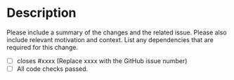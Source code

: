 # Description

Please include a summary of the changes and the related issue. Please also include relevant motivation and context. List any dependencies that are required for this change.

- [ ] closes #xxxx (Replace xxxx with the GitHub issue number)
- [ ] All code checks passed.
